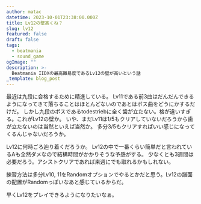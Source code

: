 ```yaml
---
author: matac
datetime: 2023-10-01T23:38:00.000Z
title: Lv12の壁高くね？
slug: lv12
featured: false
draft: false
tags:
  - beatmania
  - sound_game
ogImage: ""
description: >-
  Beatmania IIDXの最高難易度であるLv12の壁が高いという話
_template: blog_post
---
```


最近は九段に合格するために精進している。
Lv11である前3曲はだんだんできるようになってきて落ちることはほとんどないのであとはボス曲をどうにかするだけだ。
しかし九段のボスであるtodestriebに全く歯が立たない。格が違いすぎる。これがLv12の壁か。
いや、まだLv11は1/5もクリアしていないだろうから歯が立たないのは当然といえば当然か。
多分3/5もクリアすればいい感じになってくるんじゃないだろうか。

Lv12に何時ごろ辿り着くだろうか。
Lv12の中で一番くらい簡単だと言われているAも全然ダメなので結構時間がかかりそうな予感がする。
少なくとも3週間は必要だろう。アシストクリアであれば来週にでも取れるかもしれない。

練習方法は多分Lv10, 11をRandomオプションでやるとかだと思う。Lv12の譜面の配置がRandomっぽいなあと感じているからだ。

早くLv12をプレイできるようになりたいなぁ。
